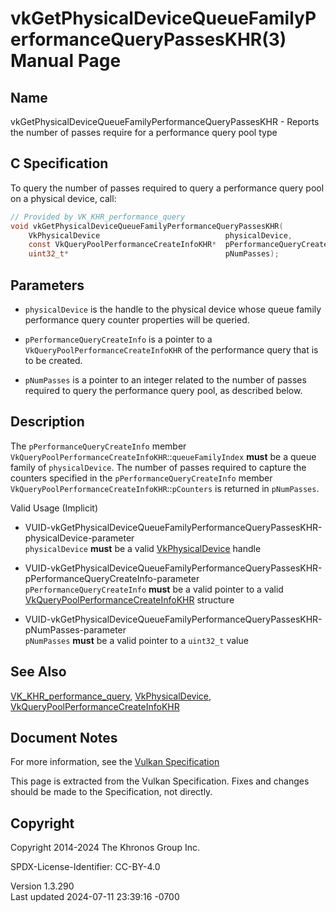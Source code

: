 # vkGetPhysicalDeviceQueueFamilyPerformanceQueryPassesKHR(3) Manual Page

## Name

vkGetPhysicalDeviceQueueFamilyPerformanceQueryPassesKHR - Reports the
number of passes require for a performance query pool type



## <a href="#_c_specification" class="anchor"></a>C Specification

To query the number of passes required to query a performance query pool
on a physical device, call:

``` c
// Provided by VK_KHR_performance_query
void vkGetPhysicalDeviceQueueFamilyPerformanceQueryPassesKHR(
    VkPhysicalDevice                            physicalDevice,
    const VkQueryPoolPerformanceCreateInfoKHR*  pPerformanceQueryCreateInfo,
    uint32_t*                                   pNumPasses);
```

## <a href="#_parameters" class="anchor"></a>Parameters

- `physicalDevice` is the handle to the physical device whose queue
  family performance query counter properties will be queried.

- `pPerformanceQueryCreateInfo` is a pointer to a
  `VkQueryPoolPerformanceCreateInfoKHR` of the performance query that is
  to be created.

- `pNumPasses` is a pointer to an integer related to the number of
  passes required to query the performance query pool, as described
  below.

## <a href="#_description" class="anchor"></a>Description

The `pPerformanceQueryCreateInfo` member
`VkQueryPoolPerformanceCreateInfoKHR`::`queueFamilyIndex` **must** be a
queue family of `physicalDevice`. The number of passes required to
capture the counters specified in the `pPerformanceQueryCreateInfo`
member `VkQueryPoolPerformanceCreateInfoKHR`::`pCounters` is returned in
`pNumPasses`.

Valid Usage (Implicit)

- <a
  href="#VUID-vkGetPhysicalDeviceQueueFamilyPerformanceQueryPassesKHR-physicalDevice-parameter"
  id="VUID-vkGetPhysicalDeviceQueueFamilyPerformanceQueryPassesKHR-physicalDevice-parameter"></a>
  VUID-vkGetPhysicalDeviceQueueFamilyPerformanceQueryPassesKHR-physicalDevice-parameter  
  `physicalDevice` **must** be a valid
  [VkPhysicalDevice](https://registry.khronos.org/vulkan/specs/1.3-extensions/man/html/VkPhysicalDevice.html) handle

- <a
  href="#VUID-vkGetPhysicalDeviceQueueFamilyPerformanceQueryPassesKHR-pPerformanceQueryCreateInfo-parameter"
  id="VUID-vkGetPhysicalDeviceQueueFamilyPerformanceQueryPassesKHR-pPerformanceQueryCreateInfo-parameter"></a>
  VUID-vkGetPhysicalDeviceQueueFamilyPerformanceQueryPassesKHR-pPerformanceQueryCreateInfo-parameter  
  `pPerformanceQueryCreateInfo` **must** be a valid pointer to a valid
  [VkQueryPoolPerformanceCreateInfoKHR](https://registry.khronos.org/vulkan/specs/1.3-extensions/man/html/VkQueryPoolPerformanceCreateInfoKHR.html)
  structure

- <a
  href="#VUID-vkGetPhysicalDeviceQueueFamilyPerformanceQueryPassesKHR-pNumPasses-parameter"
  id="VUID-vkGetPhysicalDeviceQueueFamilyPerformanceQueryPassesKHR-pNumPasses-parameter"></a>
  VUID-vkGetPhysicalDeviceQueueFamilyPerformanceQueryPassesKHR-pNumPasses-parameter  
  `pNumPasses` **must** be a valid pointer to a `uint32_t` value

## <a href="#_see_also" class="anchor"></a>See Also

[VK_KHR_performance_query](https://registry.khronos.org/vulkan/specs/1.3-extensions/man/html/VK_KHR_performance_query.html),
[VkPhysicalDevice](https://registry.khronos.org/vulkan/specs/1.3-extensions/man/html/VkPhysicalDevice.html),
[VkQueryPoolPerformanceCreateInfoKHR](https://registry.khronos.org/vulkan/specs/1.3-extensions/man/html/VkQueryPoolPerformanceCreateInfoKHR.html)

## <a href="#_document_notes" class="anchor"></a>Document Notes

For more information, see the <a
href="https://registry.khronos.org/vulkan/specs/1.3-extensions/html/vkspec.html#vkGetPhysicalDeviceQueueFamilyPerformanceQueryPassesKHR"
target="_blank" rel="noopener">Vulkan Specification</a>

This page is extracted from the Vulkan Specification. Fixes and changes
should be made to the Specification, not directly.

## <a href="#_copyright" class="anchor"></a>Copyright

Copyright 2014-2024 The Khronos Group Inc.

SPDX-License-Identifier: CC-BY-4.0

Version 1.3.290  
Last updated 2024-07-11 23:39:16 -0700

